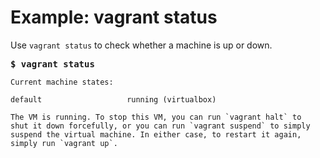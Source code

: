 # Example: vagrant status
Use `vagrant status` to check whether a machine is up or down.

<pre>
<b>$ vagrant status</b>
</pre>
```
Current machine states:

default                   running (virtualbox)

The VM is running. To stop this VM, you can run `vagrant halt` to
shut it down forcefully, or you can run `vagrant suspend` to simply
suspend the virtual machine. In either case, to restart it again,
simply run `vagrant up`.
```
